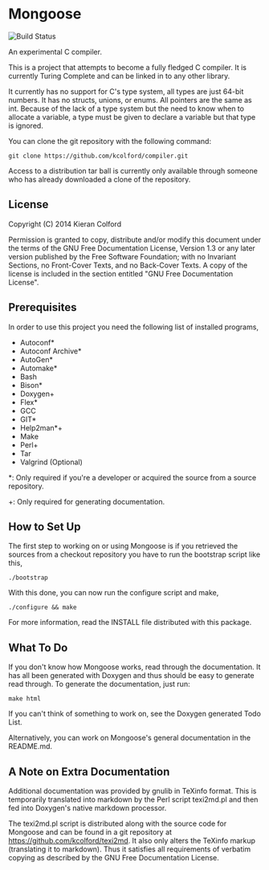 Mongoose
========

![Build Status][1]

An experimental C compiler.

This is a project that attempts to become a fully fledged C compiler.
It is currently Turing Complete and can be linked in to any other
library.

It currently has no support for C's type system, all types are just
64-bit numbers.  It has no structs, unions, or enums.  All pointers
are the same as int.  Because of the lack of a type system but the
need to know when to allocate a variable, a type must be given to
declare a variable but that type is ignored.

You can clone the git repository with the following command:

    git clone https://github.com/kcolford/compiler.git

Access to a distribution tar ball is currently only available through
someone who has already downloaded a clone of the repository.

License
-------

Copyright (C) 2014 Kieran Colford

Permission is granted to copy, distribute and/or modify this document
under the terms of the GNU Free Documentation License, Version 1.3 or
any later version published by the Free Software Foundation; with no
Invariant Sections, no Front-Cover Texts, and no Back-Cover Texts.  A
copy of the license is included in the section entitled "GNU Free
Documentation License".

Prerequisites
-------------

In order to use this project you need the following list of installed
programs,

- Autoconf*
- Autoconf Archive*
- AutoGen*
- Automake*
- Bash
- Bison*
- Doxygen+
- Flex*
- GCC
- GIT*
- Help2man*+
- Make
- Perl+
- Tar
- Valgrind (Optional)

*: Only required if you're a developer or acquired the source from a
 source repository.

+: Only required for generating documentation.

How to Set Up
-------------

The first step to working on or using Mongoose is if you retrieved the
sources from a checkout repository you have to run the bootstrap
script like this,

    ./bootstrap

With this done, you can now run the configure script and make,

    ./configure && make

For more information, read the INSTALL file distributed with this
package.

What To Do
----------

If you don't know how Mongoose works, read through the documentation.
It has all been generated with Doxygen and thus should be easy to
generate read through.  To generate the documentation, just run:

    make html

If you can't think of something to work on, see the Doxygen generated
Todo List.

Alternatively, you can work on Mongoose's general documentation in the
README.md.

A Note on Extra Documentation
-----------------------------

Additional documentation was provided by gnulib in TeXinfo format.
This is temporarily translated into markdown by the Perl script
texi2md.pl and then fed into Doxygen's native markdown processor.

The texi2md.pl script is distributed along with the source code for
Mongoose and can be found in a git repository at
<https://github.com/kcolford/texi2md>.  It also only alters the
TeXinfo markup (translating it to markdown).  Thus it satisfies all
requirements of verbatim copying as described by the GNU Free
Documentation License.

[1]: https://travis-ci.org/kcolford/compiler.svg?branch=master "Build Status"
[2]: https://travis-ci.org/kcolford/compiler "Build Bot"
